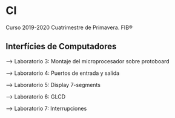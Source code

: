 # CI
Curso 2019-2020 Cuatrimestre de Primavera. FIB®

Interfícies de Computadores
-

--> Laboratorio 3: Montaje del microprocesador sobre protoboard

--> Laboratorio 4: Puertos de entrada y salida

--> Laboratorio 5: Display 7-segments

--> Laboratorio 6: GLCD

--> Laboratorio 7: Interrupciones
